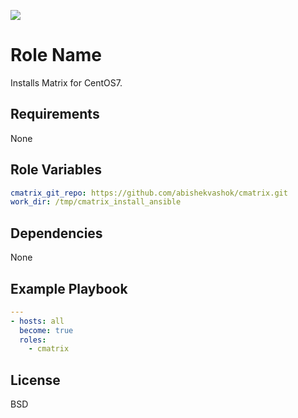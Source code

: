 [![](https://github.com/ansible-roles-matsumura/cmatrix/workflows/Build/badge.svg)](https://github.com/ansible-roles-matsumura/cmatrix/actions)

Role Name
=========

Installs Matrix for CentOS7.

Requirements
------------

None

Role Variables
--------------

```YAML
cmatrix_git_repo: https://github.com/abishekvashok/cmatrix.git
work_dir: /tmp/cmatrix_install_ansible
```

Dependencies
------------

None

Example Playbook
----------------

```YAML
---
- hosts: all
  become: true
  roles:
    - cmatrix 
```

License
-------

BSD
